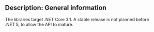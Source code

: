 Description: General information
---
The libraries target .NET Core 3.1. A stable release is not planned before .NET 5, to allow the API to mature.